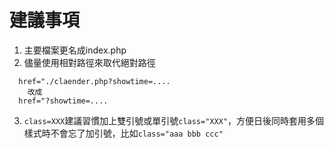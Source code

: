 # 建議事項
1. 主要檔案更名成index.php
2. 儘量使用相對路徑來取代絕對路徑
```
  href="./claender.php?showtime=....
    改成
  href="?showtime=....
```
3. `class=XXX`建議習慣加上雙引號或單引號`class="XXX"`，方便日後同時套用多個樣式時不會忘了加引號，比如`class="aaa bbb ccc"`
